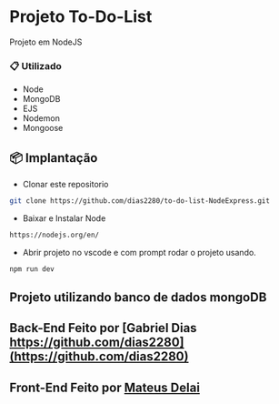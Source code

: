 # Projeto To-Do-List 

Projeto em NodeJS

### 📋 Utilizado 

* Node <br>
* MongoDB <br>
* EJS <br>
* Nodemon <br>
* Mongoose <br>

## 📦 Implantação

* Clonar este repositorio
```bash
git clone https://github.com/dias2280/to-do-list-NodeExpress.git
```
* Baixar e Instalar Node
```bash
https://nodejs.org/en/
```
* Abrir projeto no vscode e com prompt rodar o projeto usando.
```bash
npm run dev
```

## Projeto utilizando banco de dados mongoDB

## Back-End Feito por [Gabriel Dias https://github.com/dias2280](https://github.com/dias2280)
## Front-End Feito por [Mateus Delai](https://github.com/mateusdtakayama) 
